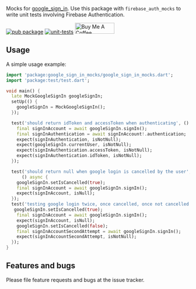 Mocks for [google_sign_in](https://pub.dev/packages/google_sign_in). Use this
package with `firebase_auth_mocks` to write unit tests involving Firebase
Authentication.

[![pub package](https://img.shields.io/pub/v/google_sign_in_mocks.svg)](https://pub.dartlang.org/packages/google_sign_in_mocks)
[![unit-tests](https://github.com/atn832/google_sign_in_mocks/actions/workflows/unit-tests.yaml/badge.svg)](https://github.com/atn832/google_sign_in_mocks/actions/workflows/unit-tests.yaml)
<a href="https://www.buymeacoffee.com/anhtuann" target="_blank"><img src="https://cdn.buymeacoffee.com/buttons/v2/default-yellow.png" alt="Buy Me A Coffee" height="30px" width= "108px"></a>

## Usage

A simple usage example:

```dart
import 'package:google_sign_in_mocks/google_sign_in_mocks.dart';
import 'package:test/test.dart';

void main() {
  late MockGoogleSignIn googleSignIn;
  setUp(() {
    googleSignIn = MockGoogleSignIn();
  });

  test('should return idToken and accessToken when authenticating', () async {
    final signInAccount = await googleSignIn.signIn();
    final signInAuthentication = await signInAccount!.authentication;
    expect(signInAuthentication, isNotNull);
    expect(googleSignIn.currentUser, isNotNull);
    expect(signInAuthentication.accessToken, isNotNull);
    expect(signInAuthentication.idToken, isNotNull);
  });

  test('should return null when google login is cancelled by the user',
      () async {
    googleSignIn.setIsCancelled(true);
    final signInAccount = await googleSignIn.signIn();
    expect(signInAccount, isNull);
  });
  test('testing google login twice, once cancelled, once not cancelled at the same test.', () async {
   googleSignIn.setIsCancelled(true);
    final signInAccount = await googleSignIn.signIn();
    expect(signInAccount, isNull);
    googleSignIn.setIsCancelled(false);
    final signInAccountSecondAttempt = await googleSignIn.signIn();
    expect(signInAccountSecondAttempt, isNotNull);
  });
}
```

## Features and bugs

Please file feature requests and bugs at the issue tracker.
